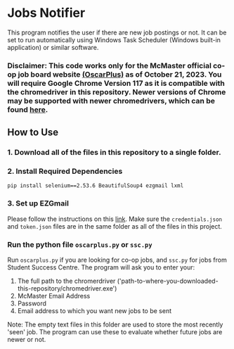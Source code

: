 # Jobs Notifier
This program notifies the user if there are new job postings or not. It can be set to run automatically using Windows Task Scheduler (Windows built-in application) or similar software.

### Disclaimer: This code works only for the McMaster official co-op job board website [(OscarPlus)](https://www.oscarplusmcmaster.ca) as of October 21, 2023. You will require Google Chrome Version 117 as it is compatible with the chromedriver in this repository. Newer versions of Chrome may be supported with newer chromedrivers, which can be found [here](https://chromedriver.chromium.org/downloads/version-selection).

## How to Use

### 1. Download all of the files in this repository to a single folder.

### 2. Install Required Dependencies
`pip install selenium==2.53.6 BeautifulSoup4 ezgmail lxml`

### 3. Set up EZGmail
Please follow the instructions on this [link](https://pypi.org/project/EZGmail/). Make sure the `credentials.json` and `token.json` files are in the same folder as all of the files in this project.

### Run the python file `oscarplus.py` or `ssc.py`
Run `oscarplus.py` if you are looking for co-op jobs, and `ssc.py` for jobs from Student Success Centre.
The program will ask you to enter your:
1. The full path to the chromerdriver ('path-to-where-you-downloaded-this-repository/chromedriver.exe')
1. McMaster Email Address
2. Password
3. Email address to which you want new jobs to be sent

Note: The empty text files in this folder are used to store the most recently 'seen' job. The program can use these to evaluate whether future jobs are newer or not.
